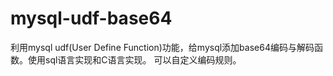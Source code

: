 # mysql-udf-base64
利用mysql udf(User Define Function)功能，给mysql添加base64编码与解码函数。使用sql语言实现和C语言实现。
可以自定义编码规则。
